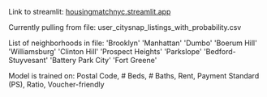 Link to streamlit: [housingmatchnyc.streamlit.app](https://housingmatchnyc.streamlit.app/)

Currently pulling from file: user_citysnap_listings_with_probability.csv

List of neighborhoods in file: 'Brooklyn' 'Manhattan' 'Dumbo' 'Boerum Hill' 'Williamsburg' 'Clinton Hill' 'Prospect Heights' 'Parkslope' 'Bedford-Stuyvesant' 'Battery Park City' 'Fort Greene'

Model is trained on: Postal Code,	# Beds,	# Baths, Rent, Payment Standard (PS), Ratio, Voucher-friendly
